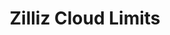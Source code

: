 ---
title: Zilliz Cloud Limits
excerpt: Limits and restrictions
category: 642e264dc2653e0058a56246
---